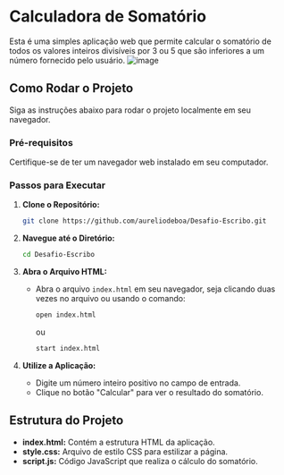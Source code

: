 

# Calculadora de Somatório

Esta é uma simples aplicação web que permite calcular o somatório de todos os valores inteiros divisíveis por 3 ou 5 que são inferiores a um número fornecido pelo usuário.
![image](https://github.com/aureliodeboa/Desafio-Escribo/assets/53971991/c22516bd-7db9-4b45-a4ba-3fc0494d5854)


## Como Rodar o Projeto

Siga as instruções abaixo para rodar o projeto localmente em seu navegador.

### Pré-requisitos

Certifique-se de ter um navegador web instalado em seu computador.

### Passos para Executar

1. **Clone o Repositório:**
   ```bash
   git clone https://github.com/aureliodeboa/Desafio-Escribo.git
   ```

2. **Navegue até o Diretório:**
   ```bash
   cd Desafio-Escribo
   ```

3. **Abra o Arquivo HTML:**
   - Abra o arquivo `index.html` em seu navegador, seja clicando duas vezes no arquivo ou usando o comando:
     ```bash
     open index.html
     ```
     ou
     ```bash
     start index.html
     ```

4. **Utilize a Aplicação:**
   - Digite um número inteiro positivo no campo de entrada.
   - Clique no botão "Calcular" para ver o resultado do somatório.

## Estrutura do Projeto

- **index.html:** Contém a estrutura HTML da aplicação.
- **style.css:** Arquivo de estilo CSS para estilizar a página.
- **script.js:** Código JavaScript que realiza o cálculo do somatório.



